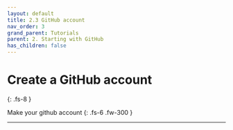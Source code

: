 ```yaml
---
layout: default
title: 2.3 GitHub account
nav_order: 3
grand_parent: Tutorials
parent: 2. Starting with GitHub
has_children: false
---
```



# Create a GitHub account
{: .fs-8 }

Make your github account
{: .fs-6 .fw-300 }

---
